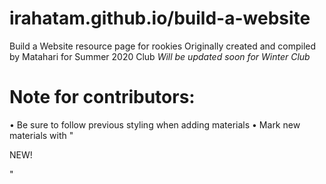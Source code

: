 # irahatam.github.io/build-a-website
Build a Website resource page for rookies
Originally created and compiled by Matahari for Summer 2020 Club
*Will be updated soon for Winter Club*

# Note for contributors:
• Be sure to follow previous styling when adding materials
• Mark new materials with "<p class="new">NEW!</p>"
